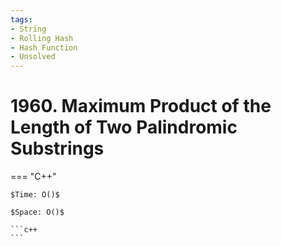 ```yaml
---
tags:
- String
- Rolling Hash
- Hash Function
- Unsolved
---
```



# 1960. Maximum Product of the Length of Two Palindromic Substrings

=== "C++"

    $Time: O()$

    $Space: O()$

    ```c++
    ```